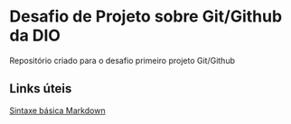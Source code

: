 # Desafio de Projeto sobre Git/Github da DIO
Repositório criado para o desafio primeiro projeto Git/Github
## Links úteis
[Sintaxe básica Markdown](https://www.markdownguide.org/basic-syntax)

